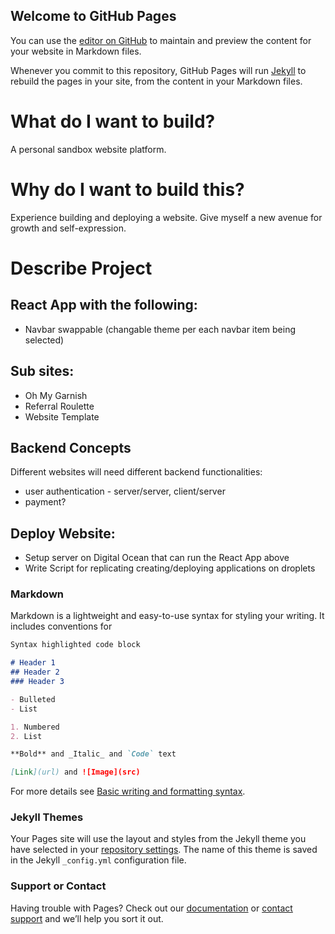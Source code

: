 ## Welcome to GitHub Pages

You can use the [editor on GitHub](https://github.com/yousefm87/yoobis/edit/gh-pages/index.md) to maintain and preview the content for your website in Markdown files.

Whenever you commit to this repository, GitHub Pages will run [Jekyll](https://jekyllrb.com/) to rebuild the pages in your site, from the content in your Markdown files.

# What do I want to build? 
A personal sandbox website platform.

# Why do I want to build this?
Experience building and deploying a website. Give myself a new avenue for growth and self-expression.

# Describe Project
## React App with the following: 
- Navbar swappable (changable theme per each navbar item being selected)

## Sub sites: 
- Oh My Garnish
- Referral Roulette
- Website Template

## Backend Concepts
Different websites will need different backend functionalities:
- user authentication - server/server, client/server
- payment?  

## Deploy Website:
- Setup server on Digital Ocean that can run the React App above
- Write Script for replicating creating/deploying applications on droplets


### Markdown

Markdown is a lightweight and easy-to-use syntax for styling your writing. It includes conventions for

```markdown
Syntax highlighted code block

# Header 1
## Header 2
### Header 3

- Bulleted
- List

1. Numbered
2. List

**Bold** and _Italic_ and `Code` text

[Link](url) and ![Image](src)
```

For more details see [Basic writing and formatting syntax](https://docs.github.com/en/github/writing-on-github/getting-started-with-writing-and-formatting-on-github/basic-writing-and-formatting-syntax).

### Jekyll Themes

Your Pages site will use the layout and styles from the Jekyll theme you have selected in your [repository settings](https://github.com/yousefm87/yoobis/settings/pages). The name of this theme is saved in the Jekyll `_config.yml` configuration file.

### Support or Contact

Having trouble with Pages? Check out our [documentation](https://docs.github.com/categories/github-pages-basics/) or [contact support](https://support.github.com/contact) and we’ll help you sort it out.
